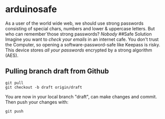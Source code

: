 # arduinosafe
As a user of the world wide web, we should use strong passwords consisting of
special chars, numbers and lower & uppercase letters. But who can remember´those
strong passwords? *Nobody*
##Safe Solution
Imagine you want to *check your emails* in an internet cafe. You don't trust the
Computer, so opening a software-password-safe like Keepass is risky. This device
stores *all your passwords* encrypted by a strong algorithm (AES).


## Pulling branch draft from Github
	git pull
	git checkout -b draft origin/draft
You are now in your local branch "draft", can make changes and commit.
Then push your changes with:

	git push
